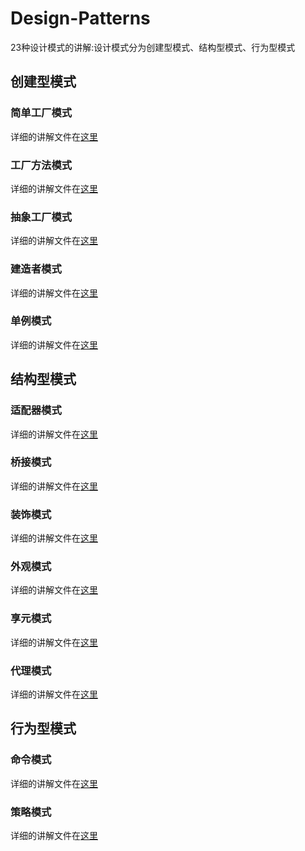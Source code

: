 # Design-Patterns
23种设计模式的讲解:设计模式分为创建型模式、结构型模式、行为型模式
## 创建型模式
### 简单工厂模式
详细的讲解文件在[这里](https://github.com/oeljeklaus-you/Design-Patterns/blob/master/设计模式(一)简单工厂模式.md)
### 工厂方法模式
详细的讲解文件在[这里](https://github.com/oeljeklaus-you/Design-Patterns/blob/master/设计模式(二)工厂方法模式.md)
### 抽象工厂模式
详细的讲解文件在[这里](https://github.com/oeljeklaus-you/Design-Patterns/blob/master/设计模式(三)抽象工厂模式.md)
### 建造者模式
详细的讲解文件在[这里](https://github.com/oeljeklaus-you/Design-Patterns/blob/master/设计模式(四)建造者模式.md)
### 单例模式
详细的讲解文件在[这里](https://github.com/oeljeklaus-you/Design-Patterns/blob/master/设计模式(五)单例模式.md)
## 结构型模式
### 适配器模式
详细的讲解文件在[这里](https://github.com/oeljeklaus-you/Design-Patterns/blob/master/设计模式(六)适配器模式.md)
### 桥接模式
详细的讲解文件在[这里](https://github.com/oeljeklaus-you/Design-Patterns/blob/master/设计模式(七)桥接模式.md)
### 装饰模式
详细的讲解文件在[这里](https://github.com/oeljeklaus-you/Design-Patterns/blob/master/设计模式(八)装饰模式.md)
### 外观模式
详细的讲解文件在[这里](https://github.com/oeljeklaus-you/Design-Patterns/blob/master/设计模式(九)外观模式.md)
### 享元模式
详细的讲解文件在[这里](https://github.com/oeljeklaus-you/Design-Patterns/blob/master/设计模式(十)享元模式.md)
### 代理模式
详细的讲解文件在[这里](https://github.com/oeljeklaus-you/Design-Patterns/blob/master/设计模式(十一)代理模式.md)
## 行为型模式
### 命令模式
详细的讲解文件在[这里](https://github.com/oeljeklaus-you/Design-Patterns/blob/master/设计模式(十二)命令模式.md)
### 策略模式
详细的讲解文件在[这里](https://github.com/oeljeklaus-you/Design-Patterns/blob/master/设计模式(十三)策略模式.md)

